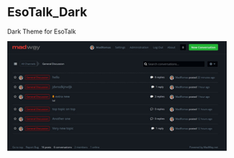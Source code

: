 # EsoTalk_Dark
Dark Theme for EsoTalk

![alt text](https://github.com/madromas/EsoTalk_Dark/blob/main/Dark/preview.jpg?raw=true)
